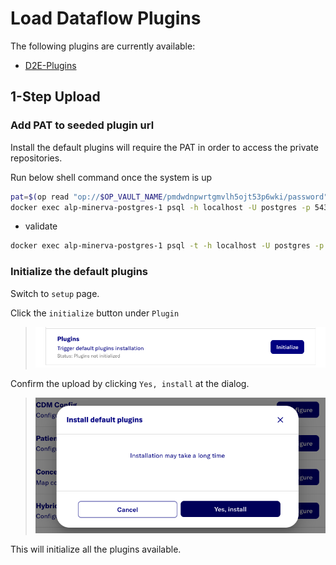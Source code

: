 # Load Dataflow Plugins

The following plugins are currently available:

- [D2E-Plugins](https://github.com/alp-os/d2e-plugins)

## 1-Step Upload

### Add PAT to seeded plugin url

Install the default plugins will require the PAT in order to access the private repositories.

Run below shell command once the system is up

```bash
pat=$(op read "op://$OP_VAULT_NAME/pmdwdnpwrtgmvlh5ojt53p6wki/password")
docker exec alp-minerva-postgres-1 psql -h localhost -U postgres -p 5432 -d alp -c "UPDATE dataflow.default_plugins SET url = regexp_replace(url, '^(https://)', 'https://${pat}@') WHERE url LIKE 'https://%' AND url NOT LIKE 'https://github_pat%' ;"
```

- validate

```bash
docker exec alp-minerva-postgres-1 psql -t -h localhost -U postgres -p 5432 -d alp -c "select url from dataflow.default_plugins" | tee private-dataflow.default_plugins.txt
```

### Initialize the default plugins

Switch to `setup` page.

Click the `initialize` button under `Plugin`

> ![](../../../docs/images/dataflow/PluginSetUp.png)

Confirm the upload by clicking `Yes, install` at the dialog.

> ![](../../../docs/images/dataflow/PluginSetUpDialog.png)

This will initialize all the plugins available.
